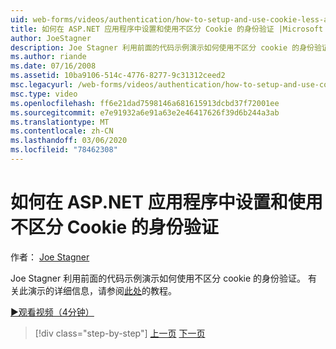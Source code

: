 ```yaml
---
uid: web-forms/videos/authentication/how-to-setup-and-use-cookie-less-authentication-in-an-aspnet-application
title: 如何在 ASP.NET 应用程序中设置和使用不区分 Cookie 的身份验证 |Microsoft Docs
author: JoeStagner
description: Joe Stagner 利用前面的代码示例演示如何使用不区分 cookie 的身份验证。 有关此演示的详细信息，请找到教程 。
ms.author: riande
ms.date: 07/16/2008
ms.assetid: 10ba9106-514c-4776-8277-9c31312ceed2
msc.legacyurl: /web-forms/videos/authentication/how-to-setup-and-use-cookie-less-authentication-in-an-aspnet-application
msc.type: video
ms.openlocfilehash: ff6e21dad7598146a681615913dcbd37f72001ee
ms.sourcegitcommit: e7e91932a6e91a63e2e46417626f39d6b244a3ab
ms.translationtype: MT
ms.contentlocale: zh-CN
ms.lasthandoff: 03/06/2020
ms.locfileid: "78462308"
---
```

# <a name="how-to-setup-and-use-cookie-less-authentication-in-an-aspnet-application"></a>如何在 ASP.NET 应用程序中设置和使用不区分 Cookie 的身份验证

作者： [Joe Stagner](https://github.com/JoeStagner)

Joe Stagner 利用前面的代码示例演示如何使用不区分 cookie 的身份验证。 有关此演示的详细信息，请参阅[此处](../../overview/older-versions-security/introduction/forms-authentication-configuration-and-advanced-topics-vb.md)的教程。

[&#9654;观看视频（4分钟）](https://channel9.msdn.com/Blogs/ASP-NET-Site-Videos/how-to-setup-and-use-cookie-less-authentication-in-an-aspnet-application)

> [!div class="step-by-step"]
> [上一页](how-to-change-the-forms-authentication-properties.md)
> [下一页](asp-forms-login-relocation.md)
